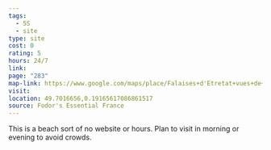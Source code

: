 ```yaml
---
tags:
  - 5S
  - site
type: site
cost: 0
rating: 5
hours: 24/7
link: 
page: "283"
map-link: https://www.google.com/maps/place/Falaises+d'Etretat+vues+de+la+mer/@49.7039027,0.1871414,17z/data=!3m1!4b1!4m6!3m5!1s0x47e017127243e9dd:0xe6a546b571fede11!8m2!3d49.7038993!4d0.1897163!16s%2Fg%2F11qpxpg1fm?entry=ttu&g_ep=EgoyMDI0MDkxNS4wIKXMDSoASAFQAw%3D%3D
visit: 
location: 49.7016656,0.19165617086861517
source: Fodor's Essential France
---
```

This is a beach sort of no website or hours. Plan to visit in morning or evening to avoid crowds.